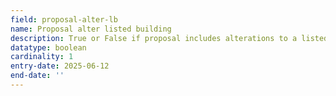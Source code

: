 ```yaml
---
field: proposal-alter-lb
name: Proposal alter listed building
description: True or False if proposal includes alterations to a listed building
datatype: boolean
cardinality: 1
entry-date: 2025-06-12
end-date: ''
---
```

